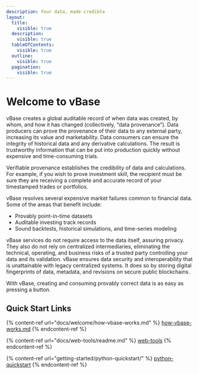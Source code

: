```yaml
---
description: Your data, made credible
layout:
  title:
    visible: true
  description:
    visible: true
  tableOfContents:
    visible: true
  outline:
    visible: true
  pagination:
    visible: true
---
```


# Welcome to vBase

vBase creates a global auditable record of when data was created, by whom, and how it has changed (collectively, “data provenance”). Data producers can prove the provenance of their data to any external party, increasing its value and marketability. Data consumers can ensure the integrity of historical data and any derivative calculations. The result is trustworthy information that can be put into production quickly without expensive and time-consuming trials.

Verifiable provenance establishes the credibility of data and calculations. For example, if you wish to prove investment skill, the recipient must be sure they are receiving a complete and accurate record of your timestamped trades or portfolios.

vBase resolves several expensive market failures common to financial data. Some of the areas that benefit include:

* Provably point-in-time datasets
* Auditable investing track records
* Sound backtests, historical simulations, and time-series modeling

vBase services do not require access to the data itself, assuring privacy. They also do not rely on centralized intermediaries, eliminating the technical, operating, and business risks of a trusted party controlling your data and its validation. vBase ensures data security and interoperability that is unattainable with legacy centralized systems. It does so by storing digital fingerprints of data, metadata, and revisions on secure public blockchains.

With vBase, creating and consuming provably correct data is as easy as pressing a button.

## Quick Start Links

{% content-ref url="docs/welcome/how-vbase-works.md" %}
[how-vbase-works.md](docs/welcome/how-vbase-works.md)
{% endcontent-ref %}

{% content-ref url="docs/web-tools/readme.md" %}
[web-tools](docs/web-tools/README.md)
{% endcontent-ref %}

{% content-ref url="getting-started/python-quickstart/" %}
[python-quickstart](docs/python-quickstart-README.md)
{% endcontent-ref %}



